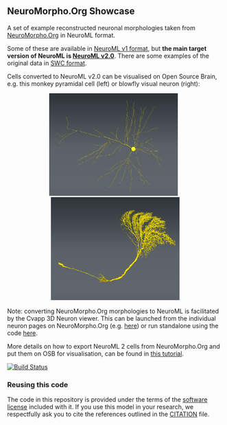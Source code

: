 ## NeuroMorpho.Org Showcase

A set of example reconstructed neuronal morphologies taken from [NeuroMorpho.Org](http://NeuroMorpho.Org) in NeuroML format.

Some of these are available in [NeuroML v1 format](https://github.com/OpenSourceBrain/NeuroMorpho/tree/master/NeuroML), but **the main target version of NeuroML is [NeuroML v2.0](https://github.com/OpenSourceBrain/NeuroMorpho/tree/master/NeuroML2)**. There are some examples of the original data in [SWC format](https://github.com/OpenSourceBrain/NeuroMorpho/tree/master/SWC).

Cells converted to NeuroML v2.0 can be visualised on Open Source Brain, e.g. this monkey pyramidal cell (left) or blowfly visual neuron (right):

<p align="center"><a href="http://www.opensourcebrain.org/projects/neuromorpho/models?explorer=https%253A%252F%252Fraw.githubusercontent.com%252FOpenSourceBrain%252FNeuroMorpho%252Fmaster%252FNeuroML2%252Fcnic_004.CNG.cell.nml"><img width="300" alt="monkey" src="https://raw.githubusercontent.com/OpenSourceBrain/NeuroMorpho/master/images/Monkey.png"></a>&nbsp;&nbsp;<a href="http://www.opensourcebrain.org/projects/neuromorpho/models?explorer=https%253A%252F%252Fraw.githubusercontent.com%252FOpenSourceBrain%252FNeuroMorpho%252Fmaster%252FNeuroML2%252FdCH-cobalt.CNG.cell.nml"><img width="300" alt="monkey" src="https://raw.githubusercontent.com/OpenSourceBrain/NeuroMorpho/master/images/Blowfly.png"></a></p>


Note: converting NeuroMorpho.Org morphologies to NeuroML is facilitated by the Cvapp 3D Neuron viewer. This can be launched from the individual neuron pages on NeuroMorpho.Org (e.g. [here](http://neuromorpho.org/neuron_info.jsp?neuron_name=cnic_004)) or run standalone using the code [here](https://github.com/pgleeson/Cvapp-NeuroMorpho.org).

More details on how to export NeuroML 2 cells from NeuroMorpho.Org and put them on OSB for visualisation, can be found in [this tutorial](https://github.com/NeuralEnsemble/NeuroinformaticsTutorial/blob/master/Exercises/Exercise1_NeuroMorpho_to_OSB.md).


[![Build Status](https://travis-ci.org/OpenSourceBrain/NeuroMorpho.svg?branch=master)](https://travis-ci.org/OpenSourceBrain/NeuroMorpho)

### Reusing this code

The code in this repository is provided under the terms of the [software license](LICENSE) included with it. If you use this model in your research, we respectfully ask you to cite the references outlined in the [CITATION](CITATION.md) file.
